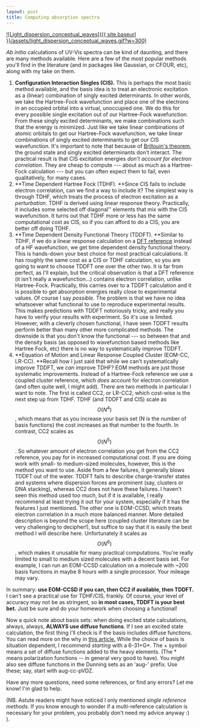 ```yaml
--- 
layout: post 
title: Computing absorption spectra 
---
```


[![Light_dispersion_conceptual_waves]({{ site.baseurl }}/assets/light_dispersion_conceptual_waves.gif?w=300)](http://joshuagoings.files.wordpress.com/2014/01/light_dispersion_conceptual_waves.gif)

_Ab initio_ calculations of UV-Vis spectra can be kind of daunting, and there are many methods available. Here are a few of the most popular methods you'll find in the literature (and in packages like Gaussian, or CFOUR, etc), along with my take on them.

1. **Configuration Interaction Singles (CIS).** This is perhaps the most basic method available, and the basis idea is to treat an electronic excitation as a (linear) combination of singly excited determinants. In other words, we take the Hartree-Fock wavefunction and place one of the electrons in an occupied orbital into a virtual, unoccupied one. We do this for every possible single excitation out of our Hartree-Fock wavefunction. From these singly excited determinants, we make combinations such that the energy is minimized. Just like we take linear combinations of atomic orbitals to get our Hartree-Fock wavefunction, we take linear combinations of singly excited determinants to get our CIS wavefunction. It's important to note that because of [Brillouin's theorem](http://en.wikipedia.org/wiki/Brillouin's_theorem), the ground state and singly excited determinants don't interact. The practical result is that CIS excitation energies _don't account for electron correlation_. They are cheap to compute --- about as much as a Hartree-Fock calculation --- but you can often expect them to fail, even qualitatively, for many cases.
2. **Time Dependent Hartree Fock (TDHF). **Since CIS fails to include electron correlation, can we find a way to include it? The simplest way is through TDHF, which treats the process of electron excitation as a _perturbation_. TDHF is derived using linear response theory. Practically, it includes some selected off diagonal'' elements that mix with the CIS wavefunction. It turns out that TDHF more or less has the same computational cost as CIS, so if you can afford to do a CIS, you are better off doing TDHF. 
3. **Time Dependent Density Functional Theory (TDDFT). **Similar to TDHF, if we do a linear response calculation on a [DFT reference](http://en.wikipedia.org/wiki/Density_functional_theory) instead of a HF wavefunction, we get time dependent density functional theory. This is hands-down your best choice for most practical calculations. It has roughly the same cost as a CIS or TDHF calculation, so you are going to want to choose TDDFT one over the other two. It is far from perfect, as I'll explain, but the critical observation is that a DFT reference (it isn't really a wavefunction...) contains electron correlation, unlike Hartree-Fock. Practically, this carries over to a TDDFT calculation and it is possible to get absorption energies really close to experimental values. Of course I say _possible._ The problem is that we have no idea whatsoever what functional to use to reproduce experimental results. This makes predictions with TDDFT notoriously tricky, and really you have to verify your results with experiment. So it's use is limited. However, with a cleverly chosen functional, I have seen TDDFT results perform better than many other more complicated methods. The downside is that you don't know the functional --- so between that and the density basis (as opposed to wavefunction based methods like Hartree Fock, etc) there is no way to systematically improve TDDFT.
4. **Equation of Motion and Linear Response Coupled Cluster (EOM-CC, LR-CC). **Recall how I just said that while we can't systematically improve TDDFT, we _can_ improve TDHF? EOM methods are just those systematic improvements. Instead of a Hartree-Fock reference we use a coupled cluster reference, which _does_ account for electron correlation (and often quite well, I might add). There are two methods in particular I want to note. The first is called CC2, or LR-CC2, which cost-wise is the next step up from TDHF. TDHF (and TDDFT and CIS) scale as $$ O(N^4)$$, which means that as you increase your basis set (N is the number of basis functions) the cost increases as that number to the fourth. In contrast, CC2 scales as $$ O(N^5)$$. So whatever amount of electron correlation you get from the CC2 reference, you pay for in increased computational cost. If you are doing work with small- to medium-sized molecules, however, this is the method you want to use. Aside from a few failures, it generally blows TDDFT out of the water. TDDFT fails to describe charge-transfer states and systems where dispersion forces are prominent (say, clusters or DNA stacking), whereas CC2 does not have these failures. I haven't seen this method used too much, but if it is available, I really recommend at least trying it out for your system, especially if it has the features I just mentioned. The other one is EOM-CCSD, which treats electron correlation in a much more balanced manner. More detailed description is beyond the scope here (coupled cluster literature can be very challenging to decipher!), but suffice to say that it is easily the best method I will describe here. Unfortunately it scales as $$ O(N^6)$$, which makes it unusable for many practical computations. You're really limited to small to medium sized molecules with a decent basis set. For example, I can run an EOM-CCSD calculation on a molecule with ~200 basis functions in maybe 8 hours with a single processor. Your mileage may vary.

In summary:  **use EOM-CCSD if you can, then CC2 if available, then TDDFT.**  I can't see a practical use for TDHF/CIS, frankly. Of course, your level of accuracy may not be as stringent, so  **in most cases, TDDFT is your best bet.** Just be sure and do your homework when choosing a functional!

Now a quick note about basis sets: when doing excited state calculations, always, always, **ALWAYS use diffuse functions**. If I see an excited state calculation, the first thing I'll check is if the basis includes diffuse functions. You can read more on the why in [this article.](http://pubs.acs.org/doi/abs/10.1021/jp014123x) While the choice of basis is situation dependent, I recommend _starting_ with a 6-31+G*. The + symbol means a set of diffuse functions added to the heavy elements. (The * means polarization functions -- in general very good to have). You might also see diffuse functions in the Dunning sets as an 'aug-' prefix. Use these; say, start with aug-cc-pVDZ.

Have any more questions, need some references, or find any errors? Let me know! I'm glad to help.

(NB. Astute readers might have noticed I only mentioned _single reference methods_. If you know enough to wonder if a multi-reference calculation is necessary for your problem, you probably don't need my advice anyway :) ).

